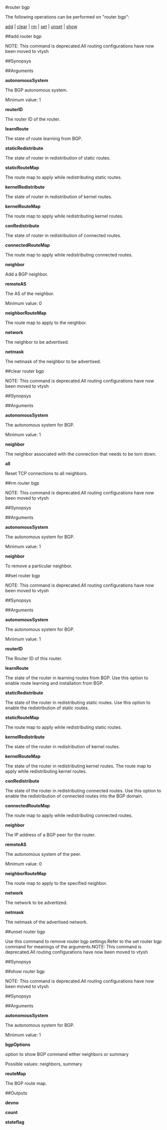#router bgp

The following operations can be performed on "router bgp":


[add](#add-router-bgp) | [clear](#clear-router-bgp) | [rm](#rm-router-bgp) | [set](#set-router-bgp) | [unset](#unset-router-bgp) | [show](#show-router-bgp)

##add router bgp

 NOTE: This command is deprecated.All routing configurations have now been moved to vtysh


##Synopsys




##Arguments

<b>autonomousSystem</b>
The BGP autonomous system.
Minimum value: 1

<b>routerID</b>
The router ID of the router.

<b>learnRoute</b>
The state of route learning from BGP.

<b>staticRedistribute</b>
The state of router in redistribution of static routes.

<b>staticRouteMap</b>
The route map to apply while redistributing static routes.

<b>kernelRedistribute</b>
The state of router in redistribution of kernel routes.

<b>kernelRouteMap</b>
The route map to apply while redistributing kernel routes.

<b>conRedistribute</b>
The state of router in redistribution of connected routes.

<b>connectedRouteMap</b>
The route map to apply while redistributing connected routes.

<b>neighbor</b>
Add a BGP neighbor.

<b>remoteAS</b>
The AS of the neighbor.
Minimum value: 0

<b>neighborRouteMap</b>
The route map to apply to the neighbor.

<b>network</b>
The neighbor to be advertised.

<b>netmask</b>
The netmask of the neighbor to be advertised.



##clear router bgp

 NOTE: This command is deprecated.All routing configurations have now been moved to vtysh


##Synopsys




##Arguments

<b>autonomousSystem</b>
The autonomous system for BGP.
Minimum value: 1

<b>neighbor</b>
The neighbor associated with the connection that needs to be torn down.

<b>all</b>
Reset TCP connections to all neighbors.



##rm router bgp

 NOTE: This command is deprecated.All routing configurations have now been moved to vtysh


##Synopsys




##Arguments

<b>autonomousSystem</b>
The autonomous system for BGP.
Minimum value: 1

<b>neighbor</b>
To remove a particular neighbor.



##set router bgp

 NOTE: This command is deprecated.All routing configurations have now been moved to vtysh


##Synopsys




##Arguments

<b>autonomousSystem</b>
The autonomous system for BGP.
Minimum value: 1

<b>routerID</b>
The Router ID of this router.

<b>learnRoute</b>
The state of the router in learning routes from BGP. Use this option to enable route learning and installation from BGP.

<b>staticRedistribute</b>
The state of the router in redistributing static routes. Use this option to enable the redistribution of static routes.

<b>staticRouteMap</b>
The route map to apply while redistributing static routes.

<b>kernelRedistribute</b>
The state of the router in redistribution of kernel routes.

<b>kernelRouteMap</b>
The state of the router in redistributing kernel routes. The route map to apply while redistributing kernel routes.

<b>conRedistribute</b>
The state of the router in redistributing connected routes. Use this option to enable the redistribution of connected routes into the BGP domain.

<b>connectedRouteMap</b>
The route map to apply while redistributing connected routes.

<b>neighbor</b>
The IP address of a BGP peer for the router.

<b>remoteAS</b>
The autonomous system of the peer.
Minimum value: 0

<b>neighborRouteMap</b>
The route map to apply to the specified neighbor.

<b>network</b>
The network to be advertized.

<b>netmask</b>
The netmask of the advertised network.



##unset router bgp

Use this command to remove router bgp settings.Refer to the set router bgp command for meanings of the arguments.NOTE: This command is deprecated.All routing configurations have now been moved to vtysh


##Synopsys




##show router bgp

 NOTE: This command is deprecated.All routing configurations have now been moved to vtysh


##Synopsys




##Arguments

<b>autonomousSystem</b>
The autonomous system for BGP.
Minimum value: 1

<b>bgpOptions</b>
option to show BGP command either neighbors or summary
Possible values: neighbors, summary

<b>routeMap</b>
The BGP route map.



##Outputs

<b>devno</b>

<b>count</b>

<b>stateflag</b>



